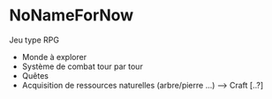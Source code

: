 # NoNameForNow

Jeu type RPG
- Monde à explorer
- Système de combat tour par tour
- Quêtes
- Acquisition de ressources naturelles (arbre/pierre ...) --> Craft
 [..?]
